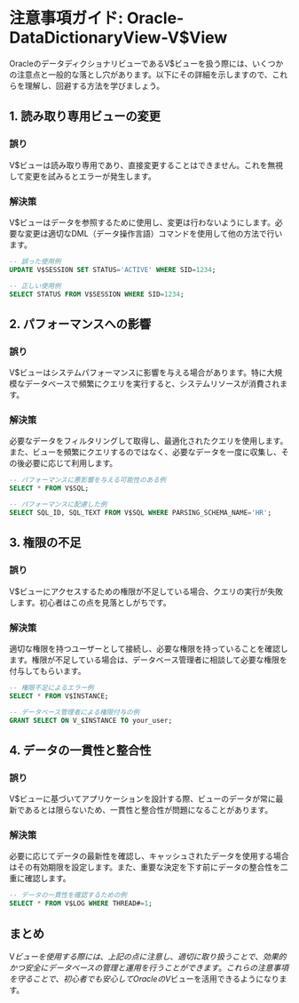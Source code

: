 # 注意事項ガイド: Oracle-DataDictionaryView-V$View

OracleのデータディクショナリビューであるV$ビューを扱う際には、いくつかの注意点と一般的な落とし穴があります。以下にその詳細を示しますので、これらを理解し、回避する方法を学びましょう。

## 1. 読み取り専用ビューの変更

### 誤り
V$ビューは読み取り専用であり、直接変更することはできません。これを無視して変更を試みるとエラーが発生します。

### 解決策
V$ビューはデータを参照するために使用し、変更は行わないようにします。必要な変更は適切なDML（データ操作言語）コマンドを使用して他の方法で行います。

```sql
-- 誤った使用例
UPDATE V$SESSION SET STATUS='ACTIVE' WHERE SID=1234;

-- 正しい使用例
SELECT STATUS FROM V$SESSION WHERE SID=1234;
```

## 2. パフォーマンスへの影響

### 誤り
V$ビューはシステムパフォーマンスに影響を与える場合があります。特に大規模なデータベースで頻繁にクエリを実行すると、システムリソースが消費されます。

### 解決策
必要なデータをフィルタリングして取得し、最適化されたクエリを使用します。また、ビューを頻繁にクエリするのではなく、必要なデータを一度に収集し、その後必要に応じて利用します。

```sql
-- パフォーマンスに悪影響を与える可能性のある例
SELECT * FROM V$SQL;

-- パフォーマンスに配慮した例
SELECT SQL_ID, SQL_TEXT FROM V$SQL WHERE PARSING_SCHEMA_NAME='HR';
```

## 3. 権限の不足

### 誤り
V$ビューにアクセスするための権限が不足している場合、クエリの実行が失敗します。初心者はこの点を見落としがちです。

### 解決策
適切な権限を持つユーザーとして接続し、必要な権限を持っていることを確認します。権限が不足している場合は、データベース管理者に相談して必要な権限を付与してもらいます。

```sql
-- 権限不足によるエラー例
SELECT * FROM V$INSTANCE;

-- データベース管理者による権限付与の例
GRANT SELECT ON V_$INSTANCE TO your_user;
```

## 4. データの一貫性と整合性

### 誤り
V$ビューに基づいてアプリケーションを設計する際、ビューのデータが常に最新であるとは限らないため、一貫性と整合性が問題になることがあります。

### 解決策
必要に応じてデータの最新性を確認し、キャッシュされたデータを使用する場合はその有効期限を設定します。また、重要な決定を下す前にデータの整合性を二重に確認します。

```sql
-- データの一貫性を確認するための例
SELECT * FROM V$LOG WHERE THREAD#=1;
```

## まとめ
V$ビューを使用する際には、上記の点に注意し、適切に取り扱うことで、効果的かつ安全にデータベースの管理と運用を行うことができます。これらの注意事項を守ることで、初心者でも安心してOracleのV$ビューを活用できるようになります。